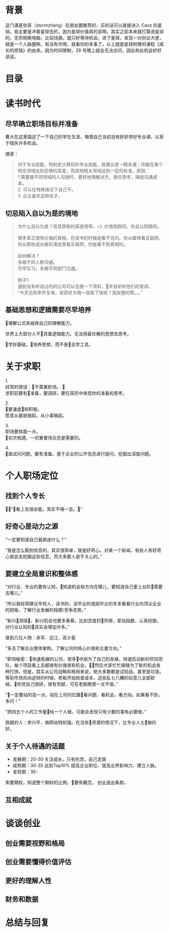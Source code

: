 # 背景
这门课是张哥（stormzhang）在朋友圈推荐的，买的话可以直接进入 Caoz 的星球。我主要是冲着星球去的，因为星球价值真的高啊。其实之前本来就打算进星球的，无奈刚换电脑，比较拮据，就只好等待机会。进了星球，发现一对创业大佬，就是一个人脉圈啊，有没有作用，就看你的本事了。以上就是星球附赠的课程《成长的烦恼》的由来。因为时间限制，28 号晚上就会无法访问，因此称此机会好好读读。

# 目录




# 读书时代
## 尽早确立职场目标并准备
曹大在这里描述了一下自己的学生生涯，悔恨自己当初没有好好学好专业课，以至于错失许多机会。

摘录：
> 对于专业技能，特别史计算机的专业技能，我建议是一精多通：你能在某个特定领域达到足够的高度，而其他相关领域达到一定的标准。原因：\
 1.需要跟不同领域的人沟通时，更好地理解对方，换位思考，降低沟通成本。 \
> 2. 可以在特殊情况下自己干。\
> 3. 企业喜欢这种全才。 

## 切忌陷入自以为是的境地
> 为什么自以为是？信息获取的渠道很窄。=》价值观趋同，社会认知趋同。\
\
很多真正很有价值的真相，在读书的时候是看不见的。你从媒体看互联网，你从那些成功者的演说里看互联网，你是看不到真相的。\
\
如何解决？\
多跟不同人群沟通。\
尽早实习，多跟不同部门沟通。\
\
例子1:\
遇到没有听说过的的公司可以去搜一下资料，并且听听他们的宣讲。\
“今天见到李开复咯，收获好大哦～收获了啥呢？朋友圈的赞。。。”

## 基础思想和逻辑需要尽早培养
理解公式来锻炼自己的理解能力。

世界上大部分人不具备逻辑能力。无法用最优解的思想去思考。

学好基础，培养思想，而不是去学工具。



# 关于求职

1.\
经常的错误：不尊重职场。
\
求职前要有准备，要调研，要在简历中体现你的准备和思考。

2.\
要谦虚和积极。\
愿意从基层做起，从小事做起。

3.\
职场要体面一点。\
初次相遇，一切重要场合还是需要的。

4.\
面试问问题。要有准备。基于企业的公开信息进行提问，挖掘出深度问题。



# 个人职场定位
## 找到个人专长
“看上去很全能，其实不堪一击。”

## 好奇心是动力之源
“一定要知道自己最痴迷什么？”

“我是怎么甄别信息的，其实很简单，就是好奇心。对某一个新闻，有些人有好奇心就会去挖掘这些信息，而大多数人是不关心的。”


## 要建立全局意识和整体感
“对行业、专业的要有认知，知道机会和方向在哪儿，要知道自己更上台阶需要去哪儿。”

“所以我经常建议年轻人，读书的，没毕业的或刚毕业的多多看看行业内顶尖企业的财报，了解行业发展的规模/竞争态势。”

“新兴领域、新兴机会也要多看看，比如百度的热榜，爱站指数，认真挖掘，对行业认知的其实会增加许多。”

提到几位人物：余军、边江、高少星

“多去了解企业整体架构。了解公司的核心价值和主要方向。”

“职场秘密：快速拓展的公司，很多中层为了自己的发展，快速启动新的项目团队，每个项目看上去都很有价值很有机会，然后大家忙忙碌碌为了新的机会各种打拼。但是，其实从公司战略和格局来说，绝大多数都是试验品、甚至是垃圾。等到市场风向逆转的时候，老板开始核查成本，这些乱七八糟的玩意儿全部砍掉。你觉自己很拼，很有贡献，可在老板眼里一文不值。”

“一定要站的高一点，站在上司的位置看问题，看机会，看方向。如果看不到，多问！”

“把四五个人的工作量给一个人做，可能会发现只有少数的事有必要做。”

佩服的人：李兴平，做网站特别强。在没有资源的情况下，比专业人士做的好。



## 关于个人待遇的话题
- 发展期：20-30 关注成长，只有吃苦，自己走路 
- 成熟期：30-35 达到Top10% 提高企业职位、提高业界影响力、建立人脉。
- 变现期：35- 

索要期权，知道整个期权的比例。要有概念。
创业退出条款。

## 互相成就


# 谈谈创业
## 创业需要视野和格局
## 创业需要懂得价值评估
## 更好的理解人性
## 财务和数据

# 总结与回复

